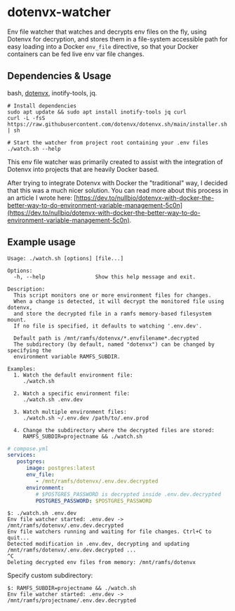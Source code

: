 # dotenvx-watcher

Env file watcher that watches and decrypts env files on the fly, using Dotenvx for decryption, and stores them in a file-system accessible path for easy loading into a Docker `env_file` directive, so that your Docker containers can be fed live env var file changes.

## Dependencies & Usage

bash, [dotenvx](https://github.com/dotenvx/dotenvx), inotify-tools, jq.

```
# Install dependencies
sudo apt update && sudo apt install inotify-tools jq curl
curl -L -fsS https://raw.githubusercontent.com/dotenvx/dotenvx.sh/main/installer.sh | sh

# Start the watcher from project root containing your .env files
./watch.sh --help
```

This env file watcher was primarily created to assist with the integration of Dotenvx into projects that are heavily Docker based.

After trying to integrate Dotenvx with Docker the "traditional" way, I decided that this was a much nicer solution. You can read more about this process in an article I wrote here: [https://dev.to/nullbio/dotenvx-with-docker-the-better-way-to-do-environment-variable-management-5c0n](https://dev.to/nullbio/dotenvx-with-docker-the-better-way-to-do-environment-variable-management-5c0n).


## Example usage

```console
Usage: ./watch.sh [options] [file...]

Options:
  -h, --help                Show this help message and exit.

Description:
  This script monitors one or more environment files for changes.
  When a change is detected, it will decrypt the monitored file using dotenvx,
  and store the decrypted file in a ramfs memory-based filesystem mount.
  If no file is specified, it defaults to watching '.env.dev'.

  Default path is /mnt/ramfs/dotenvx/*.envfilename*.decrypted
  The subdirectory (by default, named "dotenvx") can be changed by specifying the
  environment variable RAMFS_SUBDIR.

Examples:
  1. Watch the default environment file:
     ./watch.sh

  2. Watch a specific environment file:
     ./watch.sh .env.dev

  3. Watch multiple environment files:
     ./watch.sh ~/.env.dev /path/to/.env.prod

  4. Change the subdirectory where the decrypted files are stored:
     RAMFS_SUBDIR=projectname && ./watch.sh
```

```yaml
# compose.yml
services:
   postgres:
      image: postgres:latest
      env_file:
         - /mnt/ramfs/dotenvx/.env.dev.decrypted
      environment:
         # $POSTGRES_PASSWORD is decrypted inside .env.dev.decrypted
         POSTGRES_PASSWORD: $POSTGRES_PASSWORD
```

```console
$: ./watch.sh .env.dev
Env file watcher started: .env.dev -> /mnt/ramfs/dotenvx/.env.dev.decrypted
Env file watchers running and waiting for file changes. Ctrl+C to quit...
Detected modification in .env.dev, decrypting and updating /mnt/ramfs/dotenvx/.env.dev.decrypted ...
^C
Deleting decrypted env files from memory: /mnt/ramfs/dotenvx
```

Specify custom subdirectory:

```
$: RAMFS_SUBDIR=projectname && ./watch.sh
Env file watcher started: .env.dev -> /mnt/ramfs/projectname/.env.dev.decrypted
```
